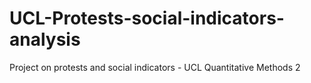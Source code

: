 # UCL-Protests-social-indicators-analysis
Project on protests and social indicators - UCL Quantitative Methods 2
